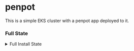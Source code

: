 <h1> penpot </h1>
This is a simple EKS cluster with a penpot app deployed to it.





### Full State

<details>
<summary>Full Install State</summary>
<pre>{{ toPrettyJson .nuon }}</pre>
</details>

